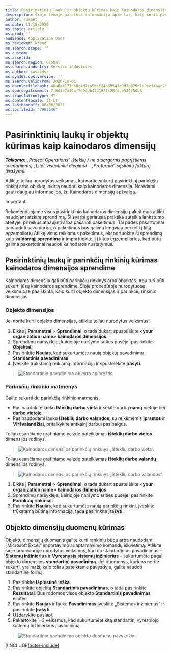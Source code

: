 ```yaml
---
title: Pasirinktinių laukų ir objektų kūrimas kaip kainodaros dimensijų
description: Šioje temoje pateikta informacija apie tai, kaip kurti pasirinktinių parinkčių rinkinius arba objektus.
author: rumant
ms.date: 11/18/2020
ms.topic: article
ms.prod: ''
audience: Application User
ms.reviewer: kfend
ms.search.scope: ''
ms.custom: ''
ms.assetid: ''
ms.search.region: Global
ms.search.industry: Service industries
ms.author: suvaidya
ms.dyn365.ops.version: ''
ms.search.validFrom: 2020-10-01
ms.openlocfilehash: 40a6a4173cb0e4d7ea5bcf24c8954fe9d7e079d1e9ecf4aac252b5133f12d3ff
ms.sourcegitcommit: 7f8d1e7a16af769adb43d1877c28fdce53975db8
ms.translationtype: MT
ms.contentlocale: lt-LT
ms.lasthandoff: 08/06/2021
ms.locfileid: "7003646"
---
```

# <a name="create-custom-fields-and-entities-as-pricing-dimensions"></a>Pasirinktinių laukų ir objektų kūrimas kaip kainodaros dimensijų

_**Taikoma:** „Project Operations“ išteklių / ne atsargomis pagrįstiems scenarijams, „Lite“ visuotiniui diegimui – „Proforma“ sąskaitų faktūrų išrašymui_

Atlikite toliau nurodytus veiksmus, kai norite sukurti pasirinktinį parinkčių rinkinį arba objektą, skirtą naudoti kaip kainodaros dimensija. Norėdami gauti daugiau informacijos, žr. [Kainodaros dimensijų apžvalga](pricing-dimensions-overview.md).  

> [!IMPORTANT]
> Rekomenduojame visus pasirinktinio kainodaros dimensijų pakeitimus atlikti naudojant atskirą sprendimą. Ši svarbi geriausia praktika suteikia lankstumo ateityje, prireikus atnaujinti arba pašalinti pakeitimus. Tai padės pakartotinai panaudoti savo darbą, o pakeitimus bus galima lengviau perkelti į kitą egzempliorių Atlikę visus reikiamus pakeitimus, eksportuokite šį sprendimą kaip **valdomąjį sprendimą** ir importuokite jį į kitus egzempliorius, kad būtų galima pakartotinai naudoti kainodaros nustatymus.

  
## <a name="create-custom-fields-and-option-sets-in-the-pricing-dimension-solution"></a>Pasirinktinių laukų ir parinkčių rinkinių kūrimas kainodaros dimensijos sprendime

Kainodaros dimensija gali būti parinkčių rinkinys arba objektas. Abu turi būti sukurti jūsų kainodaros sprendime. Šioje procedūroje nurodytuose veiksmuose paaiškinta, kaip kurti objekto dimensijas ir parinkčių rinkinio dimensijas.

### <a name="entity-based-dimensions"></a>Objekto dimensijos
Jei norite kurti objekto dimensijas, atlikite toliau nurodytus veiksmus:

1. Eikite į **Parametrai** > **Sprendimai**, o tada dukart spustelėkite **\<your organization name> kainodaros dimensijos**.
2. Sprendimų naršyklėje, kairiojoje naršymo srities pusėje, pasirinkite **Objektai**.
3. Pasirinkite **Naujas**, kad sukurtumėte naują objektą pavadinimu **Standartinis pavadinimas**. 
4. Įveskite trūkstamą reikiamą informaciją ir spustelėkite **Įrašyti**.

> ![Standartinio pavadinimo objekto apibrėžtis.](media/Standard-Title-entity-definition.png)

### <a name="option-set-based-dimensions"></a>Parinkčių rinkinio matmenys 
Galite sukurti du parinkčių rinkinio matmenis. 

- Pasinaudokite lauku **Išteklių darbo vieta** ir sekite darbą **namų** vietoje bei **darbo vietoje**. 
- Pasinaudodami lauku **Išteklių darbo valandos**, su reikšmėmis **Įprastos** ir **Viršvalandžiai**, pritaikykite antkainį darbui pasibaigus.

Toliau esančiame grafiniame vaizde pateikiamas **išteklių darbo vietos** dimensijos rodinys. 

> ![Kainodaros dimensijos parinkčių rinkinys „Išteklių darbo vieta“.](media/Option-set-PD-called-Resource-Work-Location.png)

Toliau esančiame grafiniame vaizde pateikiamas **išteklių darbo valandų** dimensijos rodinys. 

> ![Kainodaros dimensijos parinkčių rinkinys „Išteklių darbo valandos“.](media/Option-set-PD-called-Resource-Work-Hours.png)

1. Eikite į **Parametrai** > **Sprendimai**, o tada dukart spustelėkite **\<your organization name> kainodaros dimensijos**. 
2. Sprendimų naršyklėje, kairiojoje naršymo srities pusėje, pasirinkite **Parinkčių rinkiniai**. 
3. Pasirinkite **Naujas**, kad sukurtumėte naują parinkčių rinkinį, įveskite trūkstamą būtiną informaciją, tada pasirinkite **Įrašyti**.

## <a name="create-data-for-entity-based-dimensions"></a>Objekto dimensijų duomenų kūrimas

Objektų dimensijų duomenis galite kurti rankiniu būdu arba naudodami „Microsoft Excel“ importavimo ar aptarnavimo komandų iškvietimą. Atlikite šioje procedūroje nurodytus veiksmus, kad du standartinius pavadinimus – **Sistemų inžinierius** ir **Vyresnysis sistemų inžinierius** – sukurtumėte pagal objekto dimensijos **standartinį pavadinimą**. Jei duomenys, kuriuos norite sukurti, yra maži, kaip toliau pateiktame pavyzdyje, galite naudoti standartinę formą.

1. Pasirinkite **Išplėstinė ieška**.
2. Pasirinkite objektą **Standartinis pavadinimas**, o tada pasirinkite **Rezultatai**. Bus rodomos visos objekto **Standartinis pavadinimas** eilutės.
3. Pasirinkite **Naujas** ir lauke **Pavadinimas** įveskite „Sistemos inžinierius“ ir pasirinkite **Įrašyti**.
4. Uždarykite puslapį. 
5. Pakartokite 1–3 veiksmus, kad sukurtumėte kitą standartinį vyresniojo sistemų inžinieriaus pavadinimą.

> ![Standartinio pavadinimo objekto duomenų pavyzdžiai.](media/ST-data.png)


[!INCLUDE[footer-include](../includes/footer-banner.md)]